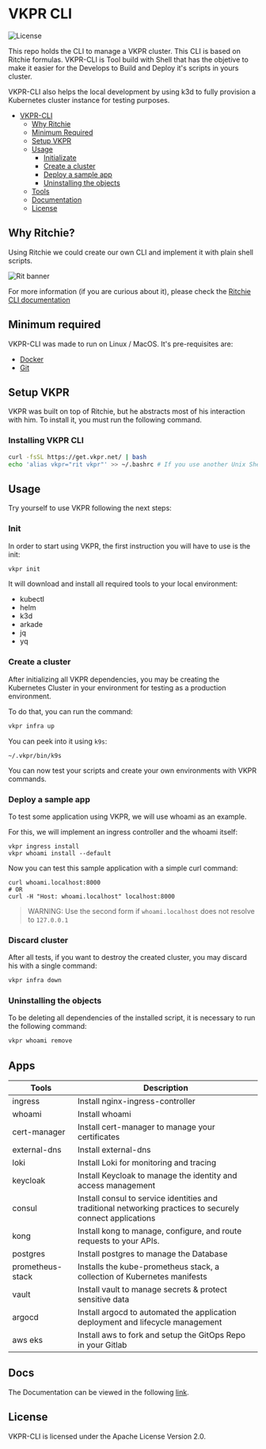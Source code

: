 # VKPR CLI

![License](https://camo.githubusercontent.com/e688d55dab653a01baa76e718f3aa473a08b1d57c9b4fcb7d553012a76d807c5/68747470733a2f2f696d672e736869656c64732e696f2f62616467652f6c6963656e73652d417061636865253230322e302d626c7565)

This repo holds the CLI to manage a VKPR cluster. This CLI is based on Ritchie formulas.
VKPR-CLI is Tool build with Shell that has the objetive to make it easier for the Develops to Build and Deploy it's scripts in yours cluster.

VKPR-CLI also helps the local development by using k3d to fully provision a Kubernetes cluster instance for testing purposes.

- [VKPR-CLI](#vkpr-cli)
  - [Why Ritchie](#why-ritchie)
  - [Minimum Required](#minimum-required)
  - [Setup VKPR](#setup-vkpr)
  - [Usage](#usage)
    - [Initializate](#init)
    - [Create a cluster](#create-a-cluster)
    - [Deploy a sample app](deploy-a-sample-app)
    - [Uninstalling the objects](#uninstalling-the-objects)
  - [Tools](#apps)
  - [Documentation](#docs)
  - [License](#license)

## Why Ritchie?

Using Ritchie we could create our own CLI and implement it with plain shell scripts.

![Rit banner](/docs/img/ritchie-banner.png)

For more information (if you are curious about it), please check the [Ritchie CLI documentation](https://docs.ritchiecli.io)

## Minimum required

VKPR-CLI was made to run on Linux / MacOS. It's pre-requisites are:

- [Docker](https://docs.docker.com/get-docker/)
- [Git](https://git-scm.com/downloads)

## Setup VKPR

VKPR was built on top of Ritchie, but he abstracts most of his interaction with him. To install it, you must run the following command.

### Installing VKPR CLI
```sh
curl -fsSL https://get.vkpr.net/ | bash
echo 'alias vkpr="rit vkpr"' >> ~/.bashrc # If you use another Unix Shell, specify your specific source
```

## Usage

Try yourself to use VKPR following the next steps:

### Init

In order to start using VKPR, the first instruction you will have to use is the init:

```sh
vkpr init
```

It will download and install all required tools to your local environment:

- kubectl
- helm
- k3d
- arkade
- jq
- yq

### Create a cluster

After initializing all VKPR dependencies, you may be creating the Kubernetes Cluster in your environment for testing as a production environment.

To do that, you can run the command:

```sh
vkpr infra up
```
You can peek into it using ```k9s```:

```
~/.vkpr/bin/k9s
```

You can now test your scripts and create your own environments with VKPR commands.

### Deploy a sample app

To test some application using VKPR, we will use whoami as an example.

For this, we will implement an ingress controller and the whoami itself:

```
vkpr ingress install
vkpr whoami install --default
```
Now you can test this sample application with a simple curl command:

```
curl whoami.localhost:8000
# OR 
curl -H "Host: whoami.localhost" localhost:8000
```

> WARNING: Use the second form if ```whoami.localhost``` does not resolve to ```127.0.0.1```

### Discard cluster

After all tests, if you want to destroy the created cluster, you may discard his with a single command:

```sh
vkpr infra down
```

### Uninstalling the objects

To be deleting all dependencies of the installed script, it is necessary to run the following command:

```sh
vkpr whoami remove
```

## Apps

| Tools                    | Description                                                   |
| ------------------------ | ------------------------------------------------------------- |
| ingress                  | Install nginx-ingress-controller                              |
| whoami                   | Install whoami                                                |
| cert-manager             | Install cert-manager to manage your certificates              |
| external-dns             | Install external-dns                                          |
| loki                     | Install Loki for monitoring and tracing                       |
| keycloak                 | Install Keycloak to manage the identity and access management |
| consul                   | Install consul to service identities and traditional networking practices to securely connect applications|
| kong                     | Install kong to manage, configure, and route requests to your APIs.|
| postgres                 | Install postgres to manage the Database                       |
| prometheus-stack         | Installs the kube-prometheus stack, a collection of Kubernetes manifests |
| vault                    | Install vault to manage secrets & protect sensitive data      |
| argocd                   | Install argocd to automated the application deployment and lifecycle management|
| aws eks                  | Install aws to fork and setup the GitOps Repo in your Gitlab  |

## Docs

The Documentation can be viewed in the following [link](https://docs.vkpr.net/).

## License

VKPR-CLI is licensed under the Apache License Version 2.0.
